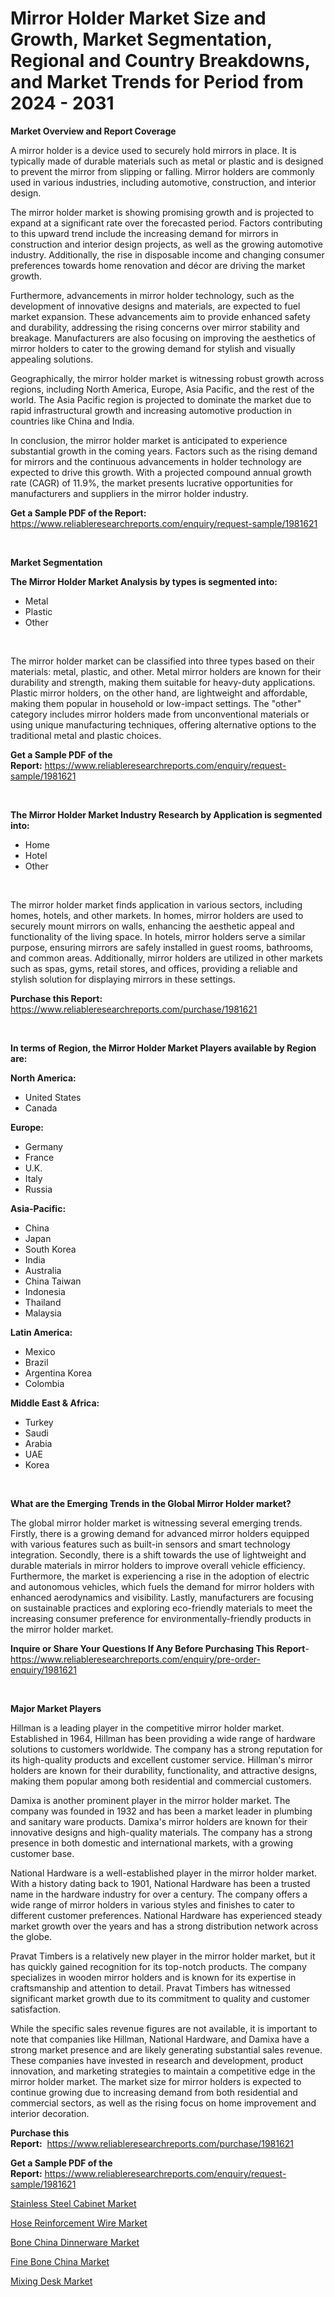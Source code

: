 <p><h1>Mirror Holder Market Size and Growth, Market Segmentation, Regional and Country Breakdowns, and Market Trends for Period from 2024 -  2031</h1></p><p><strong>Market Overview and Report Coverage</strong></p>
<p><p>A mirror holder is a device used to securely hold mirrors in place. It is typically made of durable materials such as metal or plastic and is designed to prevent the mirror from slipping or falling. Mirror holders are commonly used in various industries, including automotive, construction, and interior design.</p><p>The mirror holder market is showing promising growth and is projected to expand at a significant rate over the forecasted period. Factors contributing to this upward trend include the increasing demand for mirrors in construction and interior design projects, as well as the growing automotive industry. Additionally, the rise in disposable income and changing consumer preferences towards home renovation and décor are driving the market growth.</p><p>Furthermore, advancements in mirror holder technology, such as the development of innovative designs and materials, are expected to fuel market expansion. These advancements aim to provide enhanced safety and durability, addressing the rising concerns over mirror stability and breakage. Manufacturers are also focusing on improving the aesthetics of mirror holders to cater to the growing demand for stylish and visually appealing solutions.</p><p>Geographically, the mirror holder market is witnessing robust growth across regions, including North America, Europe, Asia Pacific, and the rest of the world. The Asia Pacific region is projected to dominate the market due to rapid infrastructural growth and increasing automotive production in countries like China and India.</p><p>In conclusion, the mirror holder market is anticipated to experience substantial growth in the coming years. Factors such as the rising demand for mirrors and the continuous advancements in holder technology are expected to drive this growth. With a projected compound annual growth rate (CAGR) of 11.9%, the market presents lucrative opportunities for manufacturers and suppliers in the mirror holder industry.</p></p>
<p><strong>Get a Sample PDF of the Report:</strong> <a href="https://www.reliableresearchreports.com/enquiry/request-sample/1981621">https://www.reliableresearchreports.com/enquiry/request-sample/1981621</a></p>
<p>&nbsp;</p>
<p><strong>Market Segmentation</strong></p>
<p><strong>The Mirror Holder Market Analysis by types is segmented into:</strong></p>
<p><ul><li>Metal</li><li>Plastic</li><li>Other</li></ul></p>
<p>&nbsp;</p>
<p><p>The mirror holder market can be classified into three types based on their materials: metal, plastic, and other. Metal mirror holders are known for their durability and strength, making them suitable for heavy-duty applications. Plastic mirror holders, on the other hand, are lightweight and affordable, making them popular in household or low-impact settings. The "other" category includes mirror holders made from unconventional materials or using unique manufacturing techniques, offering alternative options to the traditional metal and plastic choices.</p></p>
<p><strong>Get a Sample PDF of the Report:</strong>&nbsp;<a href="https://www.reliableresearchreports.com/enquiry/request-sample/1981621">https://www.reliableresearchreports.com/enquiry/request-sample/1981621</a></p>
<p>&nbsp;</p>
<p><strong>The Mirror Holder Market Industry Research by Application is segmented into:</strong></p>
<p><ul><li>Home</li><li>Hotel</li><li>Other</li></ul></p>
<p>&nbsp;</p>
<p><p>The mirror holder market finds application in various sectors, including homes, hotels, and other markets. In homes, mirror holders are used to securely mount mirrors on walls, enhancing the aesthetic appeal and functionality of the living space. In hotels, mirror holders serve a similar purpose, ensuring mirrors are safely installed in guest rooms, bathrooms, and common areas. Additionally, mirror holders are utilized in other markets such as spas, gyms, retail stores, and offices, providing a reliable and stylish solution for displaying mirrors in these settings.</p></p>
<p><strong>Purchase this Report:</strong>&nbsp; <a href="https://www.reliableresearchreports.com/purchase/1981621">https://www.reliableresearchreports.com/purchase/1981621</a></p>
<p>&nbsp;</p>
<p><strong>In terms of Region, the Mirror Holder Market Players available by Region are:</strong></p>
<p>
    <p> <strong> North America: </strong>
        <ul>
            <li>United States</li>
            <li>Canada</li>
        </ul>
        </p> 
    <p> <strong> Europe: </strong>
        <ul>
            <li>Germany</li>
            <li>France</li>
            <li>U.K.</li>
            <li>Italy</li>
            <li>Russia</li>
        </ul>
        </p> 
    <p> <strong> Asia-Pacific: </strong>
        <ul>
            <li>China</li>
            <li>Japan</li>
            <li>South Korea</li>
            <li>India</li>
            <li>Australia</li>
            <li>China Taiwan</li>
            <li>Indonesia</li>
            <li>Thailand</li>
            <li>Malaysia</li>
        </ul>
        </p> 
    <p> <strong> Latin America: </strong>
        <ul>
            <li>Mexico</li>
            <li>Brazil</li>
            <li>Argentina Korea</li>
            <li>Colombia</li>
        </ul>
        </p> 
    <p> <strong> Middle East & Africa: </strong>
        <ul>
            <li>Turkey</li>
            <li>Saudi</li>
            <li>Arabia</li>
            <li>UAE</li>
            <li>Korea</li>
        </ul>
    </p>
    </p>
<p>&nbsp;</p>
<p><strong>What are the Emerging Trends in the Global Mirror Holder market?</strong></p>
<p><p>The global mirror holder market is witnessing several emerging trends. Firstly, there is a growing demand for advanced mirror holders equipped with various features such as built-in sensors and smart technology integration. Secondly, there is a shift towards the use of lightweight and durable materials in mirror holders to improve overall vehicle efficiency. Furthermore, the market is experiencing a rise in the adoption of electric and autonomous vehicles, which fuels the demand for mirror holders with enhanced aerodynamics and visibility. Lastly, manufacturers are focusing on sustainable practices and exploring eco-friendly materials to meet the increasing consumer preference for environmentally-friendly products in the mirror holder market.</p></p>
<p><strong>Inquire or Share Your Questions If Any Before Purchasing This Report</strong>- <a href="https://www.reliableresearchreports.com/enquiry/pre-order-enquiry/1981621">https://www.reliableresearchreports.com/enquiry/pre-order-enquiry/1981621</a></p>
<p>&nbsp;</p>
<p><strong>Major Market Players</strong></p>
<p><p>Hillman is a leading player in the competitive mirror holder market. Established in 1964, Hillman has been providing a wide range of hardware solutions to customers worldwide. The company has a strong reputation for its high-quality products and excellent customer service. Hillman's mirror holders are known for their durability, functionality, and attractive designs, making them popular among both residential and commercial customers.</p><p>Damixa is another prominent player in the mirror holder market. The company was founded in 1932 and has been a market leader in plumbing and sanitary ware products. Damixa's mirror holders are known for their innovative designs and high-quality materials. The company has a strong presence in both domestic and international markets, with a growing customer base.</p><p>National Hardware is a well-established player in the mirror holder market. With a history dating back to 1901, National Hardware has been a trusted name in the hardware industry for over a century. The company offers a wide range of mirror holders in various styles and finishes to cater to different customer preferences. National Hardware has experienced steady market growth over the years and has a strong distribution network across the globe.</p><p>Pravat Timbers is a relatively new player in the mirror holder market, but it has quickly gained recognition for its top-notch products. The company specializes in wooden mirror holders and is known for its expertise in craftsmanship and attention to detail. Pravat Timbers has witnessed significant market growth due to its commitment to quality and customer satisfaction.</p><p>While the specific sales revenue figures are not available, it is important to note that companies like Hillman, National Hardware, and Damixa have a strong market presence and are likely generating substantial sales revenue. These companies have invested in research and development, product innovation, and marketing strategies to maintain a competitive edge in the mirror holder market. The market size for mirror holders is expected to continue growing due to increasing demand from both residential and commercial sectors, as well as the rising focus on home improvement and interior decoration.</p></p>
<p><strong>Purchase this Report:</strong>&nbsp;&nbsp;<a href="https://www.reliableresearchreports.com/purchase/1981621">https://www.reliableresearchreports.com/purchase/1981621</a></p>
<p></p>
<p><strong>Get a Sample PDF of the Report:</strong>&nbsp;<a href="https://www.reliableresearchreports.com/enquiry/request-sample/1981621">https://www.reliableresearchreports.com/enquiry/request-sample/1981621</a></p>
<p><p><a href="https://github.com/joannesouthgate/Market-Research-Report-List-1/blob/main/stainless-steel-cabinet-market.md">Stainless Steel Cabinet Market</a></p><p><a href="https://github.com/tamvrosiya/Market-Research-Report-List-1/blob/main/hose-reinforcement-wire-market.md">Hose Reinforcement Wire Market</a></p><p><a href="https://github.com/gaydyna/Market-Research-Report-List-1/blob/main/bone-china-dinnerware-market.md">Bone China Dinnerware Market</a></p><p><a href="https://github.com/amonskiyk/Market-Research-Report-List-1/blob/main/fine-bone-china-market.md">Fine Bone China Market</a></p><p><a href="https://github.com/julyju69/Market-Research-Report-List-1/blob/main/mixing-desk-market.md">Mixing Desk Market</a></p></p>
